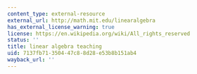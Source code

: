 ```yaml
---
content_type: external-resource
external_url: http://math.mit.edu/linearalgebra
has_external_license_warning: true
license: https://en.wikipedia.org/wiki/All_rights_reserved
status: ''
title: linear algebra teaching
uid: 7137fb71-3504-47c8-8d28-e53b8b151ab4
wayback_url: ''
---
```

